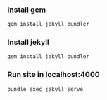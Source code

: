 ### Install gem

```sh
gem install jekyll bundler
```

### Install jekyll

```sh
gem install jekyll bundler
```

### Run site in localhost:4000

```sh
bundle exec jekyll serve
```